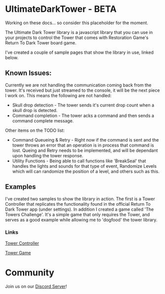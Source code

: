 # UltimateDarkTower - BETA

Working on these docs... so consider this placeholder for the moment.

The Ultimate Dark Tower library is a javascript library that you can use in your projects to control the Tower that comes with Restoration Game's Return To Dark Tower board game.

I've created a couple of sample pages that show the library in use, linked below.

## Known Issues:

Currently we are not handling the communication coming back from the tower. It's received but just streamed to the console, it will be the next piece I work on. This means the following are not handled:

- Skull drop detection - The tower sends it's current drop count when a skull drop is detected.
- Command completion - The tower acks a command and then sends a command complete message.

Other items on the TODO list:

- Command Queueing & Retry - Right now if the command is sent and the tower throws an error that an operation is in process that command is lost. Queing and Retry needs to be implemented, and will be dependant upon handling the tower response.
- Utility Functions - Being able to call functions like 'BreakSeal' that handles the lights and sounds for that type of event, Randomize Levels which will can randomize the position of a level, and others such as this.

## Examples

I've created two samples to show the library in action. The first is a Tower Controller that replicates the functionality found in the official Return To Dark Tower app (under settings). In addition I created a game called 'The Towers Challenge'. It's a simple game that only requires the Tower, and serves as a good example while allowing me to 'dogfood' the tower library.

### Links

[Tower Controller](https://chessmess.github.io/UltimateDarkTower/examples/controller/TowerController.html)

[Tower Game](https://chessmess.github.io/UltimateDarkTower/examples/game/TowerGame.html)

# Community

Join us on our [Discord Server](https://discord.com/channels/722465956265197618/1167555008376610945/1167842435766952158)!
